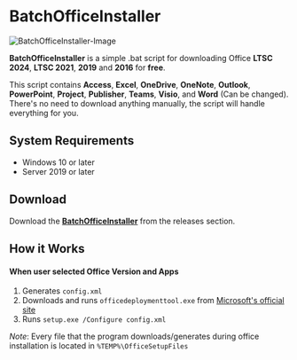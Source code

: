 # BatchOfficeInstaller
![BatchOfficeInstaller-Image](https://github.com/user-attachments/assets/142e14be-eaf8-4042-8816-e4e0c5168a31)


**BatchOfficeInstaller** is a simple .bat script for downloading Office **LTSC 2024**, **LTSC 2021**, **2019** and **2016** for **free**.

This script contains **Access**, **Excel**, **OneDrive**, **OneNote**, **Outlook**, **PowerPoint**, **Project**, **Publisher**, **Teams**, **Visio**, and **Word** (Can be changed).
There's no need to download anything manually, the script will handle everything for you.

## System Requirements
- Windows 10 or later
- Server 2019 or later

## Download

Download the [**BatchOfficeInstaller**](https://github.com/MaximeriX/BatchOfficeInstaller/releases/tag/Release-1.0.9) from the releases section.

## How it Works
#### When user selected Office Version and Apps
1. Generates `config.xml`
2. Downloads and runs `officedeploymenttool.exe` from [Microsoft's official site](https://download.microsoft.com/download/2/7/A/27AF1BE6-DD20-4CB4-B154-EBAB8A7D4A7E/officedeploymenttool_18129-20030.exe)
3. Runs `setup.exe /Configure config.xml`
   
*Note*: Every file that the program downloads/generates during office installation is located in `%TEMP%\OfficeSetupFiles`
